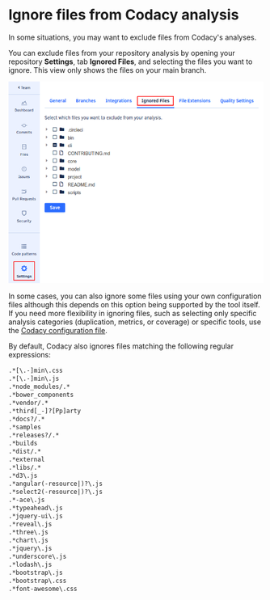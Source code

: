 # Ignore files from Codacy analysis

In some situations, you may want to exclude files from Codacy's analyses.

You can exclude files from your repository analysis by opening your repository **Settings**, tab **Ignored Files**, and selecting the files you want to ignore. This view only shows the files on your main branch. 

![](../../images/mceclip0.png)

In some cases, you can also ignore some files using your own configuration files although this depends on this option being supported by the tool itself. If you need more flexibility in ignoring files, such as selecting only specific analysis categories (duplication, metrics, or coverage) or specific tools, use the [Codacy configuration file](/hc/en-us/articles/115002130625-Codacy-Configuration-File).

By default, Codacy also ignores files matching the following regular expressions:

    .*[\.-]min\.css
    .*[\.-]min\.js
    .*node_modules/.*
    .*bower_components
    .*vendor/.*
    .*third[_-]?[Pp]arty
    .*docs?/.*
    .*samples
    .*releases?/.*
    .*builds
    .*dist/.*
    .*external
    .*libs/.*
    .*d3\.js
    .*angular(-resource|)?\.js
    .*select2(-resource|)?\.js
    .*-ace\.js
    .*typeahead\.js
    .*jquery-ui\.js
    .*reveal\.js
    .*three\.js
    .*chart\.js
    .*jquery\.js
    .*underscore\.js
    .*lodash\.js
    .*bootstrap\.js
    .*bootstrap\.css
    .*font-awesome\.css
